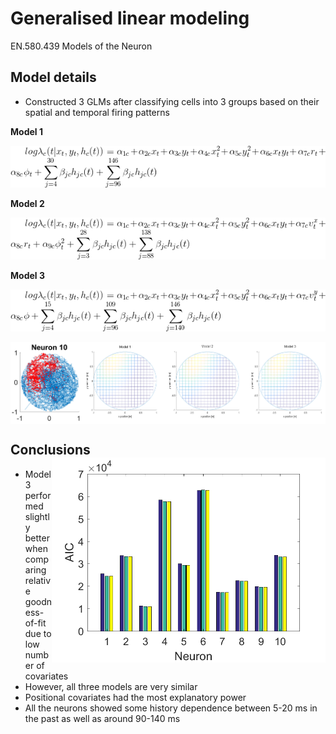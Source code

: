 # Generalised linear modeling
EN.580.439 Models of the Neuron

## Model details
- Constructed 3 GLMs after classifying cells into 3 groups based on their spatial and temporal firing patterns

**Model 1**

![alt text](figs/readme/model_1.gif "model 1")

**Model 2**

![alt text](figs/readme/model_2.gif "model 2")

**Model 3**

![alt text](figs/readme/model_3.gif "model 3")

<img src="figs/readme/side-by-side.png" align="center">

## Conclusions <img src="figs/171205-224634-AIC.png" width="438" height="328" align="right">
- Model 3 performed slightly better when comparing relative goodness-of-fit due to low number of covariates
- However, all three models are very similar
- Positional covariates had the most explanatory power
- All the neurons showed some history dependence between 5-20 ms in the past as well as around 90-140 ms
